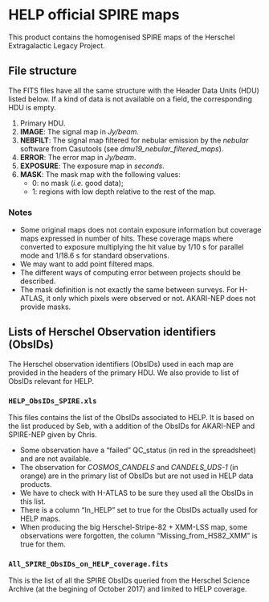 HELP official SPIRE maps
========================

This product contains the homogenised SPIRE maps of the Herschel Extragalactic
Legacy Project.

## File structure

The FITS files have all the same structure with the Header Data Units (HDU)
listed below. If a kind of data is not available on a field, the corresponding
HDU is empty.

1. Primary HDU.
2. **IMAGE**: The signal map in *Jy/beam*.
3. **NEBFILT**: The signal map filtered for nebular emission by the *nebular*
    software from Casutools (see *dmu19_nebular_filtered_maps*).
4. **ERROR**: The error map in *Jy/beam*.
5. **EXPOSURE**: The exposure map in *seconds*.
6. **MASK**: The mask map with the following values:
    - 0: no mask (*i.e.* good data);
    - 1: regions with low depth relative to the rest of the map.

### Notes

- Some original maps does not contain exposure information but coverage maps
  expressed in number of hits.  These coverage maps where converted to exposure
  multiplying the hit value by 1/10 s for parallel mode and 1/18.6 s for
  standard observations.
- We may want to add point filtered maps.
- The different ways of computing error between projects should be described.
- The mask definition is not exactly the same between surveys. For H-ATLAS, it
  only which pixels were observed or not. AKARI-NEP does not provide masks.

## Lists of Herschel Observation identifiers (ObsIDs)

The Herschel observation identifiers (ObsIDs) used in each map are provided in
the headers of the primary HDU.  We also provide to list of ObsIDs relevant for
HELP.

### `HELP_ObsIDs_SPIRE.xls`

This files contains the list of the ObsIDs associated to HELP.  It is based on
the list produced by Seb, with a addition of the ObsIDs for AKARI-NEP and
SPIRE-NEP given by Chris.

- Some observation have a “failed” QC_status (in red in the spreadsheet) and are
    not available.
- The observation for *COSMOS_CANDELS* and *CANDELS_UDS-1* (in orange) are in
    the primary list of ObsIDs but are not used in HELP data products.
- We have to check with H-ATLAS to be sure they used all the ObsIDs in this
    list.
- There is a column “In_HELP” set to true for the ObsIDs actually used for HELP
    maps.
- When producing the big Herschel-Stripe-82 + XMM-LSS map, some observations
    were forgotten, the column “Missing_from_HS82_XMM” is true for them.

### `All_SPIRE_ObsIDs_on_HELP_coverage.fits`

This is the list of all the SPIRE ObsIDs queried from the Herschel Science
Archive (at the begining of October 2017) and limited to HELP coverage.

